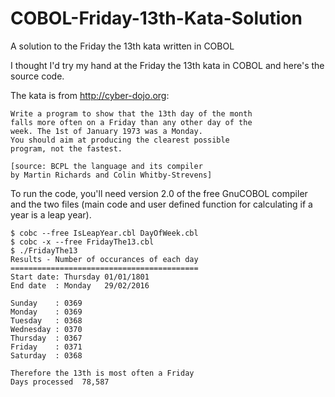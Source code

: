 # COBOL-Friday-13th-Kata-Solution
A solution to the Friday the 13th kata written in COBOL

I thought I'd try my hand at the Friday the 13th kata in COBOL and here's the source code.

The kata is from http://cyber-dojo.org:
```
Write a program to show that the 13th day of the month
falls more often on a Friday than any other day of the
week. The 1st of January 1973 was a Monday.
You should aim at producing the clearest possible
program, not the fastest.

[source: BCPL the language and its compiler
by Martin Richards and Colin Whitby-Strevens]
```
To run the code, you'll need version 2.0 of the free GnuCOBOL compiler and the two files (main code and user defined function for calculating if a year is a leap year).
```
$ cobc --free IsLeapYear.cbl DayOfWeek.cbl
$ cobc -x --free FridayThe13.cbl
$ ./FridayThe13 
Results - Number of occurances of each day
==========================================
Start date: Thursday 01/01/1801
End date  : Monday   29/02/2016
 
Sunday    : 0369
Monday    : 0369
Tuesday   : 0368
Wednesday : 0370
Thursday  : 0367
Friday    : 0371
Saturday  : 0368
 
Therefore the 13th is most often a Friday   
Days processed  78,587
```
